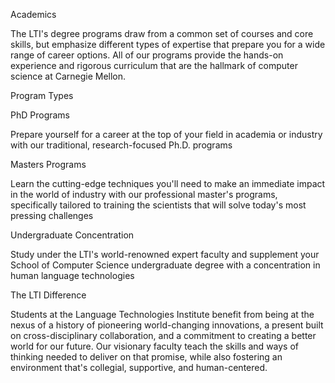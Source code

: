 Academics

The LTI's degree programs draw from a common set of courses and core skills, but emphasize different types of expertise that prepare you for a wide range of career options. All of our programs provide the hands-on experience and rigorous curriculum that are the hallmark of computer science at Carnegie Mellon. 


Program Types

PhD Programs

Prepare yourself for a career at the top of your field in academia or industry with our traditional, research-focused Ph.D. programs

Masters Programs

Learn the cutting-edge techniques you'll need to make an immediate impact in the world of industry with our professional master's programs, specifically tailored to training the scientists that will solve today's most pressing challenges

Undergraduate Concentration

Study under the LTI's world-renowned expert faculty and supplement your School of Computer Science undergraduate degree with a concentration in human language technologies


The LTI Difference

Students at the Language Technologies Institute benefit from being at the nexus of a history of pioneering world-changing innovations, a present built on cross-disciplinary collaboration, and a commitment to creating a better world for our future. Our visionary faculty teach the skills and ways of thinking needed to deliver on that promise, while also fostering an environment that's collegial, supportive, and human-centered. 
